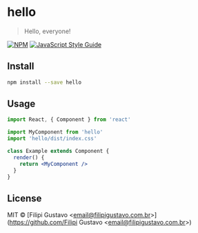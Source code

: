 # hello

> Hello, everyone!

[![NPM](https://img.shields.io/npm/v/hello.svg)](https://www.npmjs.com/package/hello) [![JavaScript Style Guide](https://img.shields.io/badge/code_style-standard-brightgreen.svg)](https://standardjs.com)

## Install

```bash
npm install --save hello
```

## Usage

```jsx
import React, { Component } from 'react'

import MyComponent from 'hello'
import 'hello/dist/index.css'

class Example extends Component {
  render() {
    return <MyComponent />
  }
}
```

## License

MIT © [Filipi Gustavo &lt;email@filipigustavo.com.br&gt;](https://github.com/Filipi Gustavo &lt;email@filipigustavo.com.br&gt;)
